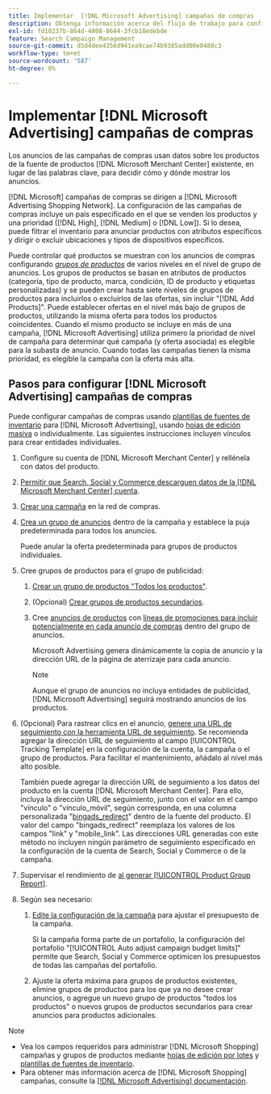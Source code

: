 ```yaml
---
title: Implementar  [!DNL Microsoft Advertising] campañas de compras
description: Obtenga información acerca del flujo de trabajo para configurar  [!DNL Microsoft Advertising] campañas de compras.
exl-id: fd10237b-864d-4808-8644-3fcb18edebde
feature: Search Campaign Management
source-git-commit: d5d4dee4356d941ea9cae74b9385add00e0480c3
workflow-type: tm+mt
source-wordcount: '587'
ht-degree: 0%

---
```


# Implementar [!DNL Microsoft Advertising] campañas de compras

Los anuncios de las campañas de compras usan datos sobre los productos de la fuente de productos [!DNL Microsoft Merchant Center] existente, en lugar de las palabras clave, para decidir cómo y dónde mostrar los anuncios.

[!DNL Microsoft] campañas de compras se dirigen a [!DNL Microsoft Advertising Shopping Network]. La configuración de las campañas de compras incluye un país especificado en el que se venden los productos y una prioridad ([!DNL High], [!DNL Medium] o [!DNL Low]). Si lo desea, puede filtrar el inventario para anunciar productos con atributos específicos y dirigir o excluir ubicaciones y tipos de dispositivos específicos.

Puede controlar qué productos se muestran con los anuncios de compras configurando *[grupos de productos](/help/search-social-commerce/campaign-management/campaigns/product-group-about.md)* de varios niveles en el nivel de grupo de anuncios. Los grupos de productos se basan en atributos de productos (categoría, tipo de producto, marca, condición, ID de producto y etiquetas personalizadas) y se pueden crear hasta siete niveles de grupos de productos para incluirlos o excluirlos de las ofertas, sin incluir &quot;[!DNL Add Products]&quot;. Puede establecer ofertas en el nivel más bajo de grupos de productos, utilizando la misma oferta para todos los productos coincidentes. Cuando el mismo producto se incluye en más de una campaña, [!DNL Microsoft Advertising] utiliza primero la prioridad de nivel de campaña para determinar qué campaña (y oferta asociada) es elegible para la subasta de anuncio. Cuando todas las campañas tienen la misma prioridad, es elegible la campaña con la oferta más alta.

## Pasos para configurar [!DNL Microsoft Advertising] campañas de compras

Puede configurar campañas de compras usando [plantillas de fuentes de inventario](/help/search-social-commerce/campaign-management/inventory-feeds/inventory-feeds-about.md) para [!DNL Microsoft Advertising], usando [hojas de edición masiva](/help/search-social-commerce/campaign-management/bulksheets/bulksheet-about.md) o individualmente. Las siguientes instrucciones incluyen vínculos para crear entidades individuales.

1. Configure su cuenta de [!DNL Microsoft Merchant Center] y rellénela con datos del producto.

1. [Permitir que Search, Social y Commerce descarguen datos de la [!DNL Microsoft Merchant Center] cuenta](/help/search-social-commerce/campaign-management/accounts/merchant-account-manage.md).

1. [Crear una campaña](/help/search-social-commerce/campaign-management/campaigns/campaign-manage.md) en la red de compras.

1. [Crea un grupo de anuncios](/help/search-social-commerce/campaign-management/campaigns/ad-group-manage.md) dentro de la campaña y establece la puja predeterminada para todos los anuncios.

   Puede anular la oferta predeterminada para grupos de productos individuales.

1. Cree grupos de productos para el grupo de publicidad:

   1. [Crear un grupo de productos &quot;Todos los productos&quot;](/help/search-social-commerce/campaign-management/campaigns/product-group-manage.md).

   1. (Opcional) [Crear grupos de productos secundarios](/help/search-social-commerce/campaign-management/campaigns/product-group-manage.md).

   1. Cree [anuncios de productos](/help/search-social-commerce/campaign-management/campaigns/ad-manage.md) con [líneas de promociones para incluir potencialmente en cada anuncio de compras](/help/search-social-commerce/campaign-management/campaigns/product-group-settings-microsoft.md) dentro del grupo de anuncios.

      Microsoft Advertising genera dinámicamente la copia de anuncio y la dirección URL de la página de aterrizaje para cada anuncio.

      >[!NOTE]
      >
      >Aunque el grupo de anuncios no incluya entidades de publicidad, [!DNL Microsoft Advertising] seguirá mostrando anuncios de los productos.

1. (Opcional) Para rastrear clics en el anuncio, [genere una URL de seguimiento con la herramienta URL de seguimiento](/help/search-social-commerce/tools/click-tracking-url-generate.md). Se recomienda agregar la dirección URL de seguimiento al campo [!UICONTROL Tracking Template] en la configuración de la cuenta, la campaña o el grupo de productos. Para facilitar el mantenimiento, añádalo al nivel más alto posible.

   También puede agregar la dirección URL de seguimiento a los datos del producto en la cuenta [!DNL Microsoft Merchant Center]. Para ello, incluya la dirección URL de seguimiento, junto con el valor en el campo &quot;vínculo&quot; o &quot;vínculo_móvil&quot;, según corresponda, en una columna personalizada &quot;[bingads_redirect](https://help.ads.microsoft.com/#apex/3/en/51084)&quot; dentro de la fuente del producto. El valor del campo &quot;bingads_redirect&quot; reemplaza los valores de los campos &quot;link&quot; y &quot;mobile_link&quot;. Las direcciones URL generadas con este método no incluyen ningún parámetro de seguimiento especificado en la configuración de la cuenta de Search, Social y Commerce o de la campaña.

1. Supervisar el rendimiento de [ al generar [!UICONTROL Product Group Report]](/help/search-social-commerce/reports/management/basic-advanced/basic-advanced-report-generate.md).

1. Según sea necesario:

   1. [Edite la configuración de la campaña](/help/search-social-commerce/campaign-management/campaigns/campaign-manage.md) para ajustar el presupuesto de la campaña.

      Si la campaña forma parte de un portafolio, la configuración del portafolio &quot;[!UICONTROL Auto adjust campaign budget limits]&quot; permite que Search, Social y Commerce optimicen los presupuestos de todas las campañas del portafolio.

   1. Ajuste la oferta máxima para grupos de productos existentes, elimine grupos de productos para los que ya no desee crear anuncios, o agregue un nuevo grupo de productos &quot;todos los productos&quot; o nuevos grupos de productos secundarios para crear anuncios para productos adicionales.

>[!NOTE]
>
>* Vea los campos requeridos para administrar [!DNL Microsoft Shopping] campañas y grupos de productos mediante [hojas de edición por lotes](/help/search-social-commerce/campaign-management/bulksheets/bulksheet-data-formats/bulksheet-data-microsoft.md) y [plantillas de fuentes de inventario](/help/search-social-commerce/campaign-management/inventory-feeds/ad-templates/template-microsoft-shopping.md).
>* Para obtener más información acerca de [!DNL Microsoft Shopping] campañas, consulte la [[!DNL Microsoft Advertising] documentación](https://help.ads.microsoft.com/#apex/3/en/50903).
